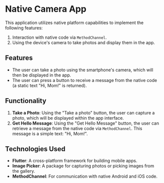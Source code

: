 # Native Camera App

This application utilizes native platform capabilities to implement the following features:

1. Interaction with native code via `MethodChannel`.
2. Using the device's camera to take photos and display them in the app.

## Features

- The user can take a photo using the smartphone's camera, which will then be displayed in the app.
- The user can press a button to receive a message from the native code (a static text "Hi, Mom!" is returned).

## Functionality

1. **Take a Photo**: Using the "Take a photo" button, the user can capture a photo, which will be displayed within the app interface.
2. **Get Hello Message**: Using the "Get Hello Message" button, the user can retrieve a message from the native code via `MethodChannel`. This message is a simple text: "Hi, Mom!".

## Technologies Used

- **Flutter**: A cross-platform framework for building mobile apps.
- **Image Picker**: A package for capturing photos or picking images from the gallery.
- **MethodChannel**: For communication with native Android and iOS code.
